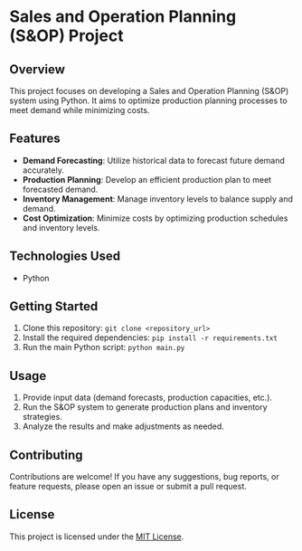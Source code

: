 # Sales and Operation Planning (S&OP) Project

## Overview
This project focuses on developing a Sales and Operation Planning (S&OP) system using Python. It aims to optimize production planning processes to meet demand while minimizing costs.

## Features
- **Demand Forecasting**: Utilize historical data to forecast future demand accurately.
- **Production Planning**: Develop an efficient production plan to meet forecasted demand.
- **Inventory Management**: Manage inventory levels to balance supply and demand.
- **Cost Optimization**: Minimize costs by optimizing production schedules and inventory levels.

## Technologies Used
- Python
  
## Getting Started
1. Clone this repository: `git clone <repository_url>`
2. Install the required dependencies: `pip install -r requirements.txt`
3. Run the main Python script: `python main.py`

## Usage
1. Provide input data (demand forecasts, production capacities, etc.).
2. Run the S&OP system to generate production plans and inventory strategies.
3. Analyze the results and make adjustments as needed.

## Contributing
Contributions are welcome! If you have any suggestions, bug reports, or feature requests, please open an issue or submit a pull request.

## License
This project is licensed under the [MIT License](LICENSE).

